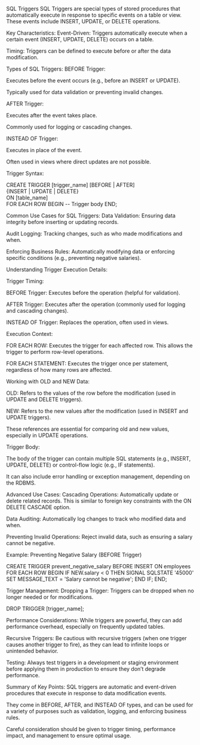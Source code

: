 SQL Triggers 
SQL Triggers are special types of stored procedures that automatically execute in response to specific events on a table or view. These events include INSERT, UPDATE, or DELETE operations.

Key Characteristics:
Event-Driven: Triggers automatically execute when a certain event (INSERT, UPDATE, DELETE) occurs on a table.

Timing: Triggers can be defined to execute before or after the data modification.

Types of SQL Triggers:
BEFORE Trigger:

Executes before the event occurs (e.g., before an INSERT or UPDATE).

Typically used for data validation or preventing invalid changes.

AFTER Trigger:

Executes after the event takes place.

Commonly used for logging or cascading changes.

INSTEAD OF Trigger:

Executes in place of the event.

Often used in views where direct updates are not possible.

Trigger Syntax:

CREATE TRIGGER [trigger_name] 
[BEFORE | AFTER]  
{INSERT | UPDATE | DELETE}  
ON [table_name]  
FOR EACH ROW
BEGIN
    -- Trigger body
END;

Common Use Cases for SQL Triggers:
Data Validation: Ensuring data integrity before inserting or updating records.

Audit Logging: Tracking changes, such as who made modifications and when.

Enforcing Business Rules: Automatically modifying data or enforcing specific conditions (e.g., preventing negative salaries).

Understanding Trigger Execution Details:

Trigger Timing:

BEFORE Trigger: Executes before the operation (helpful for validation).

AFTER Trigger: Executes after the operation (commonly used for logging and cascading changes).

INSTEAD OF Trigger: Replaces the operation, often used in views.

Execution Context:

FOR EACH ROW: Executes the trigger for each affected row. This allows the trigger to perform row-level operations.

FOR EACH STATEMENT: Executes the trigger once per statement, regardless of how many rows are affected.

Working with OLD and NEW Data:

OLD: Refers to the values of the row before the modification (used in UPDATE and DELETE triggers).

NEW: Refers to the new values after the modification (used in INSERT and UPDATE triggers).

These references are essential for comparing old and new values, especially in UPDATE operations.

Trigger Body:

The body of the trigger can contain multiple SQL statements (e.g., INSERT, UPDATE, DELETE) or control-flow logic (e.g., IF statements).

It can also include error handling or exception management, depending on the RDBMS.

Advanced Use Cases:
Cascading Operations: Automatically update or delete related records. This is similar to foreign key constraints with the ON DELETE CASCADE option.

Data Auditing: Automatically log changes to track who modified data and when.

Preventing Invalid Operations: Reject invalid data, such as ensuring a salary cannot be negative.

Example: Preventing Negative Salary (BEFORE Trigger)

CREATE TRIGGER prevent_negative_salary
BEFORE INSERT ON employees
FOR EACH ROW
BEGIN
   IF NEW.salary < 0 THEN
      SIGNAL SQLSTATE '45000'
      SET MESSAGE_TEXT = 'Salary cannot be negative';
   END IF;
END;

Trigger Management:
Dropping a Trigger: Triggers can be dropped when no longer needed or for modifications.

DROP TRIGGER [trigger_name];

Performance Considerations:
While triggers are powerful, they can add performance overhead, especially on frequently updated tables.

Recursive Triggers: Be cautious with recursive triggers (when one trigger causes another trigger to fire), as they can lead to infinite loops or unintended behavior.

Testing: Always test triggers in a development or staging environment before applying them in production to ensure they don’t degrade performance.

Summary of Key Points:
SQL triggers are automatic and event-driven procedures that execute in response to data modification events.

They come in BEFORE, AFTER, and INSTEAD OF types, and can be used for a variety of purposes such as validation, logging, and enforcing business rules.

Careful consideration should be given to trigger timing, performance impact, and management to ensure optimal usage.
